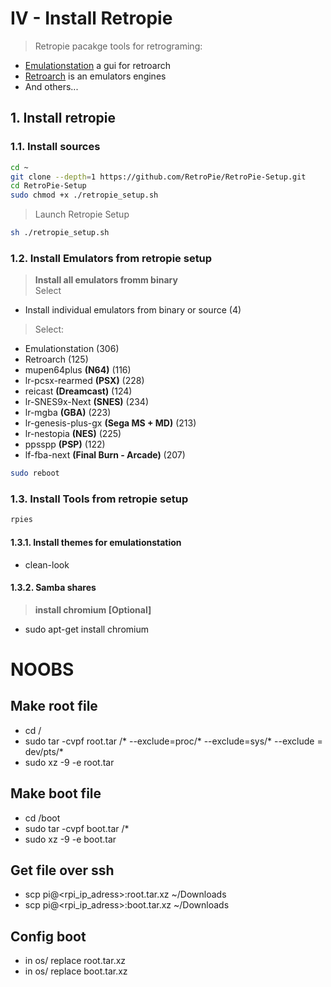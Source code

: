 # IV - Install Retropie

> Retropie pacakge tools for retrograming:
- [Emulationstation](http://www.emulationstation.org) a gui for retroarch
- [Retroarch](http://www.libretro.com) is an emulators engines
- And others...

## 1. Install retropie

### 1.1. Install sources

```bash
cd ~
git clone --depth=1 https://github.com/RetroPie/RetroPie-Setup.git
cd RetroPie-Setup
sudo chmod +x ./retropie_setup.sh
```

> Launch Retropie Setup

```bash
sh ./retropie_setup.sh
```

### 1.2. Install Emulators from retropie setup

> **Install all emulators fromm binary**<br>
> Select
  - Install individual emulators from binary or source (4)

> Select:
  - Emulationstation (306)
  - Retroarch (125)
  - mupen64plus **(N64)** (116)
  - lr-pcsx-rearmed **(PSX)** (228)
  - reicast **(Dreamcast)** (124)
  - lr-SNES9x-Next **(SNES)** (234)
  - lr-mgba **(GBA)** (223)
  - lr-genesis-plus-gx **(Sega MS + MD)** (213)
  - lr-nestopia **(NES)** (225)
  - ppsspp **(PSP)** (122)
  - lf-fba-next **(Final Burn - Arcade)** (207)

```bash
sudo reboot
````

### 1.3. Install Tools from retropie setup

```bash
rpies
```

#### 1.3.1. Install themes for emulationstation

- clean-look

#### 1.3.2. Samba shares



> **install chromium [Optional]**

- sudo apt-get install chromium

# NOOBS

## Make root file

- cd /
- sudo tar -cvpf root.tar /* --exclude=proc/* --exclude=sys/* --exclude = dev/pts/*
- sudo xz  -9  -e  root.tar

## Make boot file

- cd /boot
- sudo tar -cvpf boot.tar /*
- sudo xz  -9  -e  boot.tar

## Get file over ssh

- scp pi@<rpi_ip_adress>:root.tar.xz ~/Downloads
- scp pi@<rpi_ip_adress>:boot.tar.xz ~/Downloads

## Config boot


- in os/ replace root.tar.xz
- in os/ replace boot.tar.xz
